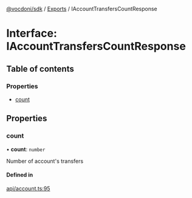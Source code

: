 [@vocdoni/sdk](/sdk) / [Exports](../modules) / IAccountTransfersCountResponse

# Interface: IAccountTransfersCountResponse

## Table of contents

### Properties

- [count](IAccountTransfersCountResponse#count)

## Properties

### count

• **count**: `number`

Number of account's transfers

#### Defined in

[api/account.ts:95](https://github.com/vocdoni/vocdoni-sdk/blob/0a4464c/src/api/account.ts#L95)
